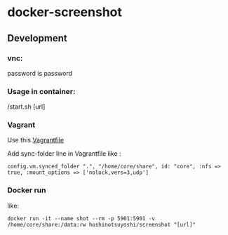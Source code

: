 docker-screenshot
=================

## Development

###

### vnc:
password is password

### Usage in container:
/start.sh [url]

### Vagrant
Use this [Vagrantfile](https://github.com/coreos/coreos-vagrant)

Add sync-folder line in Vagrantfile like :

```
config.vm.synced_folder ".", "/home/core/share", id: "core", :nfs => true, :mount_options => ['nolock,vers=3,udp']
```

### Docker run

like:

```
docker run -it --name shot --rm -p 5901:5901 -v /home/core/share:/data:rw hoshinotsuyoshi/screenshot "[url]"
```
